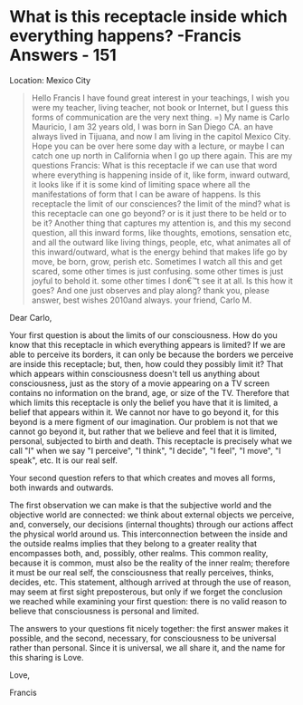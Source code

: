 # What is this receptacle inside which everything happens? -Francis Answers - 151

Location: Mexico City

>Hello Francis I have found great interest in your teachings, I wish you were my teacher, living teacher, not book or Internet, but I guess this forms of communication are the very next thing. =) My name is Carlo Mauricio, I am 32 years old, I was born in San Diego CA. an have always lived in Tijuana, and now I am living in the capitol Mexico City. Hope you can be over here some day with a lecture, or maybe I can catch one up north in California when I go up there again. This are my questions Francis: What is this receptacle if we can use that word where everything is happening inside of it, like form, inward outward, it looks like if it is some kind of limiting space where all the manifestations of form that I can be aware of happens. Is this receptacle the limit of our consciences? the limit of the mind? what is this receptacle can one go beyond? or is it just there to be held or to be it? Another thing that captures my attention is, and this my second question, all this inward forms, like thoughts, emotions, sensation etc, and all the outward like living things, people, etc, what animates all of this inward/outward, what is the energy behind that makes life go by move, be born, grow, perish etc. Sometimes I watch all this and get scared, some other times is just confusing. some other times is just joyful to behold it. some other times I don€™t see it at all. Is this how it goes? And one just observes and play along? thank you, please answer, best wishes 2010and always. your friend, Carlo M.

Dear Carlo,

Your first question is about the limits of our consciousness. How do you know that this receptacle in which everything appears is limited? If we are able to perceive its borders, it can only be because the borders we perceive are inside this receptacle; but, then, how could they possibly limit it? That which appears within consciousness doesn't tell us anything about consciousness, just as the story of a movie appearing on a TV screen contains no information on the brand, age, or size of the TV. Therefore that which limits this receptacle is only the belief you have that it is limited, a belief that appears within it. We cannot nor have to go beyond it, for this beyond is a mere figment of our imagination. Our problem is not that we cannot go beyond it, but rather that we believe and feel that it is limited, personal, subjected to birth and death. This receptacle is precisely what we call "I" when we say "I perceive", "I think", "I decide", "I feel", "I move", "I speak", etc. It is our real self.

Your second question refers to that which creates and moves all forms, both inwards and outwards.

The first observation we can make is that the subjective world and the objective world are connected: we think about external objects we perceive, and, conversely, our decisions (internal thoughts) through our actions affect the physical world around us. This interconnection between the inside and the outside realms implies that they belong to a greater reality that encompasses both, and, possibly, other realms. This common reality, because it is common, must also be the reality of the inner realm; therefore it must be our real self, the consciousness that really perceives, thinks, decides, etc. This statement, although arrived at through the use of reason, may seem at first sight preposterous, but only if we forget the conclusion we reached while examining your first question: there is no valid reason to believe that consciousness is personal and limited.

The answers to your questions fit nicely together: the first answer makes it possible, and the second, necessary, for consciousness to be universal rather than personal. Since it is universal, we all share it, and the name for this sharing is Love.

Love,

Francis

